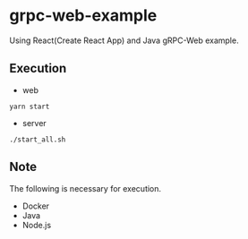 # grpc-web-example
Using React(Create React App) and Java gRPC-Web example.

## Execution 
- web

```
yarn start
```

- server

```
./start_all.sh
```

## Note
The following is necessary for execution.
- Docker
- Java
- Node.js

